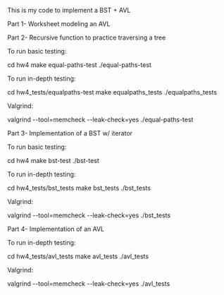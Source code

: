 This is my code to implement a BST + AVL

Part 1- Worksheet modeling an AVL

Part 2- Recursive function to practice traversing a tree

To run basic testing:

cd hw4
make equal-paths-test
./equal-paths-test

To run in-depth testing:

cd hw4_tests/equalpaths-test
make equalpaths_tests
./equalpaths_tests

Valgrind:

valgrind --tool=memcheck --leak-check=yes ./equal-paths-test


Part 3- Implementation of a BST w/ iterator

To run basic testing:

cd hw4
make bst-test
./bst-test

To run in-depth testing:

cd hw4_tests/bst_tests
make bst_tests
./bst_tests

Valgrind:

valgrind --tool=memcheck --leak-check=yes ./bst_tests


Part 4- Implementation of an AVL

To run in-depth testing:

cd hw4_tests/avl_tests
make avl_tests
./avl_tests

Valgrind:

valgrind --tool=memcheck --leak-check=yes ./avl_tests